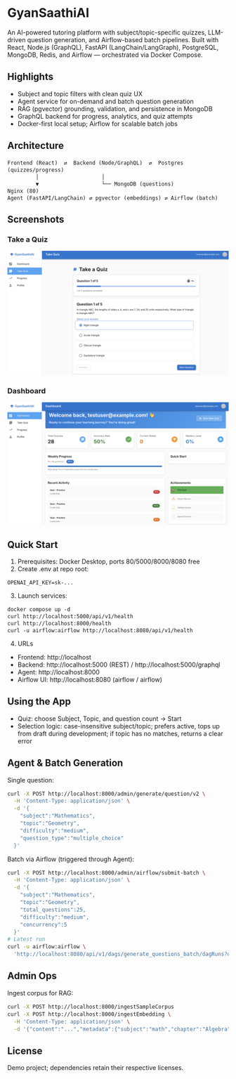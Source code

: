 # GyanSaathiAI

An AI-powered tutoring platform with subject/topic-specific quizzes, LLM-driven question generation, and Airflow-based batch pipelines. Built with React, Node.js (GraphQL), FastAPI (LangChain/LangGraph), PostgreSQL, MongoDB, Redis, and Airflow — orchestrated via Docker Compose.

## Highlights
- Subject and topic filters with clean quiz UX
- Agent service for on-demand and batch question generation
- RAG (pgvector) grounding, validation, and persistence in MongoDB
- GraphQL backend for progress, analytics, and quiz attempts
- Docker-first local setup; Airflow for scalable batch jobs

## Architecture
```
Frontend (React)  ⇄  Backend (Node/GraphQL)  ⇄  Postgres (quizzes/progress)
         │                    │
         ▼                    └── MongoDB (questions)
Nginx (80)
Agent (FastAPI/LangChain) ⇄ pgvector (embeddings) ⇄ Airflow (batch)
```

## Screenshots

### Take a Quiz
<p>
  <img src="docs/screenshots/take-quiz.png" alt="Take a Quiz" width="720" />
</p>

### Dashboard
<p>
  <img src="docs/screenshots/dashboard.png" alt="Dashboard" width="720" />
</p>

## Quick Start
1) Prerequisites: Docker Desktop, ports 80/5000/8000/8080 free
2) Create .env at repo root:
```
OPENAI_API_KEY=sk-...
```
3) Launch services:
```
docker compose up -d
curl http://localhost:5000/api/v1/health
curl http://localhost:8000/health
curl -u airflow:airflow http://localhost:8080/api/v1/health
```
4) URLs
- Frontend: http://localhost
- Backend: http://localhost:5000 (REST) / http://localhost:5000/graphql
- Agent: http://localhost:8000
- Airflow UI: http://localhost:8080 (airflow / airflow)

## Using the App
- Quiz: choose Subject, Topic, and question count → Start
- Selection logic: case-insensitive subject/topic; prefers active, tops up from draft during development; if topic has no matches, returns a clear error

## Agent & Batch Generation
Single question:
```bash
curl -X POST http://localhost:8000/admin/generate/question/v2 \
  -H 'Content-Type: application/json' \
  -d '{
    "subject":"Mathematics",
    "topic":"Geometry",
    "difficulty":"medium",
    "question_type":"multiple_choice"
  }'
```
Batch via Airflow (triggered through Agent):
```bash
curl -X POST http://localhost:8000/admin/airflow/submit-batch \
  -H 'Content-Type: application/json' \
  -d '{
    "subject":"Mathematics",
    "topic":"Geometry",
    "total_questions":25,
    "difficulty":"medium",
    "concurrency":5
  }'
# Latest run
curl -u airflow:airflow \
  'http://localhost:8080/api/v1/dags/generate_questions_batch/dagRuns?order_by=-start_date&limit=1'
```

## Admin Ops

Ingest corpus for RAG:
```bash
curl -X POST http://localhost:8000/ingestSampleCorpus
curl -X POST http://localhost:8000/ingestEmbedding \
  -H 'Content-Type: application/json' \
  -d '{"content":"...","metadata":{"subject":"math","chapter":"Algebra"}}'
```


## License
Demo project; dependencies retain their respective licenses.

